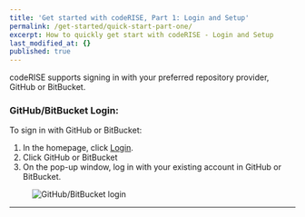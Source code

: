 ```yaml
---
title: 'Get started with codeRISE, Part 1: Login and Setup'
permalink: /get-started/quick-start-part-one/
excerpt: How to quickly get start with codeRISE - Login and Setup
last_modified_at: {}
published: true
---
```


codeRISE supports signing in with your preferred repository provider, GitHub or BitBucket. 

### GitHub/BitBucket Login:

To sign in with GitHub or BitBucket:
1.	In the homepage, click [Login](https://app.coderise.io/#!/login).
2.	Click GitHub or BitBucket
3.	On the pop-up window, log in with your existing account in GitHub or BitBucket.

<figure>
  <img src="{{ 'http://assets.coderise.io/images/gifs/login.gif' | absolute_url }}" alt="GitHub/BitBucket login">
</figure>



---
